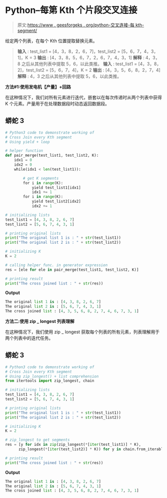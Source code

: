 # Python–每第 Kth 个片段交叉连接

> 原文:[https://www . geesforgeks . org/python-交叉连接-每 kth-segment/](https://www.geeksforgeeks.org/python-cross-join-every-kth-segment/)

给定两个列表，在每个 Kth 位置提取替换元素。

> **输入** : test_list1 = [4，3，8，2，6，7]，test_list2 = [5，6，7，4，3，1]，K = 3
> **输出** : [4，3，8，5，6，7，2，6，7，4，3，1]
> **解释** : 4，3，8 之后从其他列表中提取 5，6，以此类推。
> **输入** : test_list1 = [4，3，8，2]，test_list2 = [5，6，7，4]，K = 2
> **输出** : [4，3，5，6，8，2，7，4]
> **解释** : 4，3 之后从其他列表中提取 5，6，以此类推。

**方法#1:使用发电机【产量】+回路**

在这种情况下，我们对所有元素进行迭代，嵌套以在每次传递时从两个列表中获得 K 个元素。产量用于在处理数据段时动态返回数据段。

## 蟒蛇 3

```py
# Python3 code to demonstrate working of
# Cross Join every Kth segment
# Using yield + loop

# helper function
def pair_merge(test_list1, test_list2, K):
    idx1 = 0
    idx2 = 0
    while(idx1 < len(test_list1)):

        # get K segments
        for i in range(K):
            yield test_list1[idx1]
            idx1 += 1
        for i in range(K):
            yield test_list2[idx2]
            idx2 += 1

# initializing lists
test_list1 = [4, 3, 8, 2, 6, 7]
test_list2 = [5, 6, 7, 4, 3, 1]

# printing original lists
print("The original list 1 is : " + str(test_list1))
print("The original list 2 is : " + str(test_list2))

# initializing K
K = 2

# calling helper func. in generator expression
res = [ele for ele in pair_merge(test_list1, test_list2, K)]

# printing result
print("The cross joined list : " + str(res))
```

**Output**

```py
The original list 1 is : [4, 3, 8, 2, 6, 7]
The original list 2 is : [5, 6, 7, 4, 3, 1]
The cross joined list : [4, 3, 5, 6, 8, 2, 7, 4, 6, 7, 3, 1]
```

**方法二:使用 zip _ longest 列表理解**

在这种情况下，我们使用 zip _ longest 获取每个列表的所有元素，列表理解用于两个列表中的迭代任务。

## 蟒蛇 3

```py
# Python3 code to demonstrate working of
# Cross Join every Kth segment
# Using zip_longest() + list comprehension
from itertools import zip_longest, chain

# initializing lists
test_list1 = [4, 3, 8, 2, 6, 7]
test_list2 = [5, 6, 7, 4, 3, 1]

# printing original lists
print("The original list 1 is : " + str(test_list1))
print("The original list 2 is : " + str(test_list2))

# initializing K
K = 2

# zip_longest to get segments
res = [y for idx in zip(zip_longest(*[iter(test_list1)] * K),
      zip_longest(*[iter(test_list2)] * K)) for y in chain.from_iterable(idx) if y]

# printing result
print("The cross joined list : " + str(res))
```

**Output**

```py
The original list 1 is : [4, 3, 8, 2, 6, 7]
The original list 2 is : [5, 6, 7, 4, 3, 1]
The cross joined list : [4, 3, 5, 6, 8, 2, 7, 4, 6, 7, 3, 1]
```